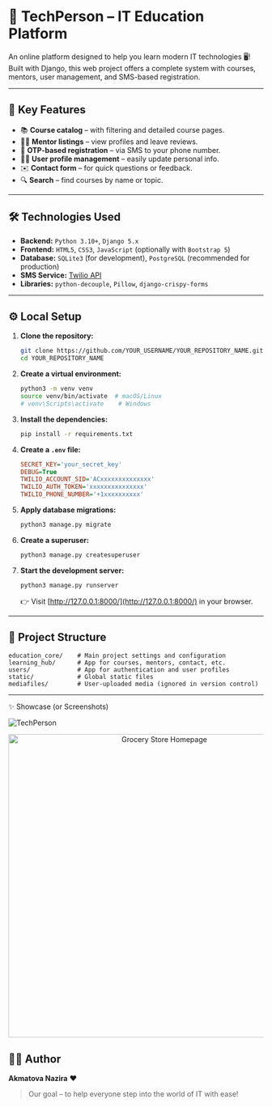 
# 🚀 TechPerson – IT Education Platform

An online platform designed to help you learn modern IT technologies 🖥️! Built with Django, this web project offers a complete system with courses, mentors, user management, and SMS-based registration.

---

## 🔑 Key Features

* 📚 **Course catalog** – with filtering and detailed course pages.
* 👩‍🏫 **Mentor listings** – view profiles and leave reviews.
* 📱 **OTP-based registration** – via SMS to your phone number.
* 🧑‍💻 **User profile management** – easily update personal info.
* ✉️ **Contact form** – for quick questions or feedback.
* 🔍 **Search** – find courses by name or topic.

---

## 🛠️ Technologies Used

* **Backend:** `Python 3.10+`, `Django 5.x`
* **Frontend:** `HTML5`, `CSS3`, `JavaScript` (optionally with `Bootstrap 5`)
* **Database:** `SQLite3` (for development), `PostgreSQL` (recommended for production)
* **SMS Service:** [Twilio API](https://www.twilio.com/)
* **Libraries:** `python-decouple`, `Pillow`, `django-crispy-forms`

---

## ⚙️ Local Setup

1. **Clone the repository:**

   ```bash
   git clone https://github.com/YOUR_USERNAME/YOUR_REPOSITORY_NAME.git
   cd YOUR_REPOSITORY_NAME
   ```

2. **Create a virtual environment:**

   ```bash
   python3 -m venv venv
   source venv/bin/activate  # macOS/Linux
   # venv\Scripts\activate    # Windows
   ```

3. **Install the dependencies:**

   ```bash
   pip install -r requirements.txt
   ```

4. **Create a `.env` file:**

   ```ini
   SECRET_KEY='your_secret_key'
   DEBUG=True
   TWILIO_ACCOUNT_SID='ACxxxxxxxxxxxxxx'
   TWILIO_AUTH_TOKEN='xxxxxxxxxxxxxxx'
   TWILIO_PHONE_NUMBER='+1xxxxxxxxxx'
   ```

5. **Apply database migrations:**

   ```bash
   python3 manage.py migrate
   ```

6. **Create a superuser:**

   ```bash
   python3 manage.py createsuperuser
   ```

7. **Start the development server:**

   ```bash
   python3 manage.py runserver
   ```

   👉 Visit [http://127.0.0.1:8000/](http://127.0.0.1:8000/) in your browser.

---

## 📁 Project Structure

```
education_core/    # Main project settings and configuration
learning_hub/      # App for courses, mentors, contact, etc.
users/             # App for authentication and user profiles
static/            # Global static files
mediafiles/        # User-uploaded media (ignored in version control)
```

---

✨ Showcase (or Screenshots)

![TechPerson](https://github.com/user-attachments/assets/494c3da4-5a4e-4a98-885a-35c8560c6d02)


<p align="center">
  <img src="https://github.com/your-username/your-repo/assets/your-upload-id" alt="Grocery Store Homepage" width="600">
</p>


## 👩‍💻 Author

**Akmatova Nazira** ❤️

> Our goal – to help everyone step into the world of IT with ease!
